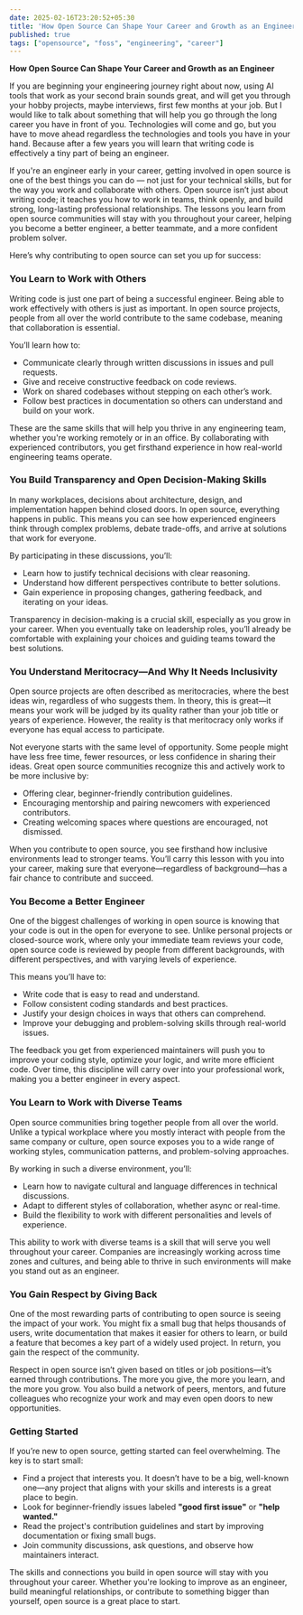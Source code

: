 ```yaml
---
date: 2025-02-16T23:20:52+05:30
title: 'How Open Source Can Shape Your Career and Growth as an Engineer'
published: true
tags: ["opensource", "foss", "engineering", "career"]
---
```

**How Open Source Can Shape Your Career and Growth as an Engineer**

If you are beginning your engineering journey right about now, using AI tools that work as your second brain sounds great, and will get you through your hobby projects, maybe interviews, first few months at your job. But I would like to talk about something that will help you go through the long career you have in front of you. Technologies will come and go, but you have to move ahead regardless the technologies and tools you have in your hand. Because after a few years you will learn that writing code is effectively a tiny part of being an engineer.

If you're an engineer early in your career, getting involved in open source is one of the best things you can do — not just for your technical skills, but for the way you work and collaborate with others. Open source isn’t just about writing code; it teaches you how to work in teams, think openly, and build strong, long-lasting professional relationships. The lessons you learn from open source communities will stay with you throughout your career, helping you become a better engineer, a better teammate, and a more confident problem solver.

Here’s why contributing to open source can set you up for success:

### **You Learn to Work with Others**
Writing code is just one part of being a successful engineer. Being able to work effectively with others is just as important. In open source projects, people from all over the world contribute to the same codebase, meaning that collaboration is essential.

You’ll learn how to:
- Communicate clearly through written discussions in issues and pull requests.
- Give and receive constructive feedback on code reviews.
- Work on shared codebases without stepping on each other’s work.
- Follow best practices in documentation so others can understand and build on your work.

These are the same skills that will help you thrive in any engineering team, whether you're working remotely or in an office. By collaborating with experienced contributors, you get firsthand experience in how real-world engineering teams operate.

### **You Build Transparency and Open Decision-Making Skills**
In many workplaces, decisions about architecture, design, and implementation happen behind closed doors. In open source, everything happens in public. This means you can see how experienced engineers think through complex problems, debate trade-offs, and arrive at solutions that work for everyone.

By participating in these discussions, you’ll:
- Learn how to justify technical decisions with clear reasoning.
- Understand how different perspectives contribute to better solutions.
- Gain experience in proposing changes, gathering feedback, and iterating on your ideas.

Transparency in decision-making is a crucial skill, especially as you grow in your career. When you eventually take on leadership roles, you’ll already be comfortable with explaining your choices and guiding teams toward the best solutions.

### **You Understand Meritocracy—And Why It Needs Inclusivity**
Open source projects are often described as meritocracies, where the best ideas win, regardless of who suggests them. In theory, this is great—it means your work will be judged by its quality rather than your job title or years of experience. However, the reality is that meritocracy only works if everyone has equal access to participate.

Not everyone starts with the same level of opportunity. Some people might have less free time, fewer resources, or less confidence in sharing their ideas. Great open source communities recognize this and actively work to be more inclusive by:
- Offering clear, beginner-friendly contribution guidelines.
- Encouraging mentorship and pairing newcomers with experienced contributors.
- Creating welcoming spaces where questions are encouraged, not dismissed.

When you contribute to open source, you see firsthand how inclusive environments lead to stronger teams. You’ll carry this lesson with you into your career, making sure that everyone—regardless of background—has a fair chance to contribute and succeed.

### **You Become a Better Engineer**
One of the biggest challenges of working in open source is knowing that your code is out in the open for everyone to see. Unlike personal projects or closed-source work, where only your immediate team reviews your code, open source code is reviewed by people from different backgrounds, with different perspectives, and with varying levels of experience.

This means you’ll have to:
- Write code that is easy to read and understand.
- Follow consistent coding standards and best practices.
- Justify your design choices in ways that others can comprehend.
- Improve your debugging and problem-solving skills through real-world issues.

The feedback you get from experienced maintainers will push you to improve your coding style, optimize your logic, and write more efficient code. Over time, this discipline will carry over into your professional work, making you a better engineer in every aspect.

### **You Learn to Work with Diverse Teams**
Open source communities bring together people from all over the world. Unlike a typical workplace where you mostly interact with people from the same company or culture, open source exposes you to a wide range of working styles, communication patterns, and problem-solving approaches.

By working in such a diverse environment, you’ll:
- Learn how to navigate cultural and language differences in technical discussions.
- Adapt to different styles of collaboration, whether async or real-time.
- Build the flexibility to work with different personalities and levels of experience.

This ability to work with diverse teams is a skill that will serve you well throughout your career. Companies are increasingly working across time zones and cultures, and being able to thrive in such environments will make you stand out as an engineer.

### **You Gain Respect by Giving Back**
One of the most rewarding parts of contributing to open source is seeing the impact of your work. You might fix a small bug that helps thousands of users, write documentation that makes it easier for others to learn, or build a feature that becomes a key part of a widely used project. In return, you gain the respect of the community.

Respect in open source isn’t given based on titles or job positions—it’s earned through contributions. The more you give, the more you learn, and the more you grow. You also build a network of peers, mentors, and future colleagues who recognize your work and may even open doors to new opportunities.

### **Getting Started**
If you’re new to open source, getting started can feel overwhelming. The key is to start small:
- Find a project that interests you. It doesn’t have to be a big, well-known one—any project that aligns with your skills and interests is a great place to begin.
- Look for beginner-friendly issues labeled **"good first issue"** or **"help wanted."**
- Read the project's contribution guidelines and start by improving documentation or fixing small bugs.
- Join community discussions, ask questions, and observe how maintainers interact.

The skills and connections you build in open source will stay with you throughout your career. Whether you're looking to improve as an engineer, build meaningful relationships, or contribute to something bigger than yourself, open source is a great place to start.

